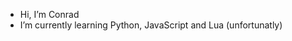 - Hi, I’m Conrad
- I’m currently learning Python, JavaScript and Lua (unfortunatly)

<!---
Conrad580/Conrad580 is a ✨ special ✨ repository because its `README.md` (this file) appears on your GitHub profile.
You can click the Preview link to take a look at your changes.
--->
